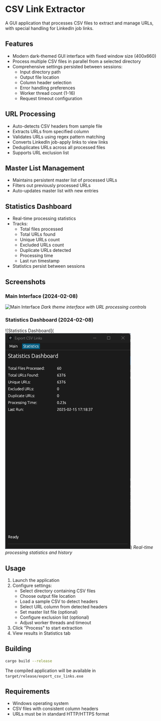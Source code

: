# CSV Link Extractor

A GUI application that processes CSV files to extract and manage URLs, with special handling for LinkedIn job links.

## Features

- Modern dark-themed GUI interface with fixed window size (400x660)
- Process multiple CSV files in parallel from a selected directory
- Comprehensive settings persisted between sessions:
  - Input directory path
  - Output file location
  - Column header selection
  - Error handling preferences
  - Worker thread count (1-16)
  - Request timeout configuration

## URL Processing
- Auto-detects CSV headers from sample file
- Extracts URLs from specified column
- Validates URLs using regex pattern matching
- Converts LinkedIn job-apply links to view links
- Deduplicates URLs across all processed files
- Supports URL exclusion list

## Master List Management
- Maintains persistent master list of processed URLs
- Filters out previously processed URLs
- Auto-updates master list with new entries

## Statistics Dashboard
- Real-time processing statistics
- Tracks:
  - Total files processed
  - Total URLs found
  - Unique URLs count
  - Excluded URLs count
  - Duplicate URLs detected
  - Processing time
  - Last run timestamp
- Statistics persist between sessions

## Screenshots

### Main Interface (2024-02-08)
![Main Interface](![./screenshots/main-interface.png])
*Dark theme interface with URL processing controls*

### Statistics Dashboard (2024-02-08)
![Statistics Dashboard](![alt text](statistics-dashboard.png))
*Real-time processing statistics and history*

## Usage

1. Launch the application
2. Configure settings:
   - Select directory containing CSV files
   - Choose output file location
   - Load a sample CSV to detect headers
   - Select URL column from detected headers
   - Set master list file (optional)
   - Configure exclusion list (optional)
   - Adjust worker threads and timeout
3. Click "Process" to start extraction
4. View results in Statistics tab

## Building

```bash
cargo build --release
```

The compiled application will be available in `target/release/export_csv_links.exe`

## Requirements

- Windows operating system
- CSV files with consistent column headers
- URLs must be in standard HTTP/HTTPS format
